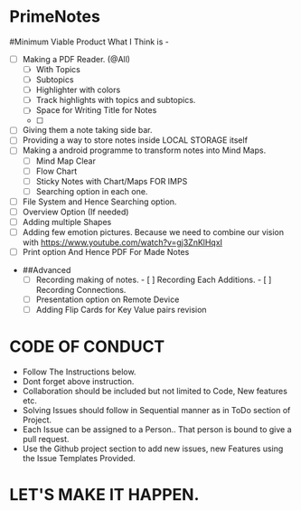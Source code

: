 # PrimeNotes
#Minimum Viable Product
What I Think is - 
- [ ] Making a PDF Reader. (@All)
     - [ ] With Topics
     - [ ] Subtopics
     - [ ] Highlighter with colors
     - [ ] Track highlights with topics and subtopics.
     - [ ] Space for Writing Title for Notes
     - [ ] 
- [ ] Giving them a note taking side bar.
- [ ] Providing a way to store notes inside LOCAL STORAGE itself
- [ ] Making a android programme to transform notes into Mind Maps. 
   - [ ] Mind Map Clear
   - [ ] Flow Chart
   - [ ] Sticky Notes with Chart/Maps FOR IMPS
   - [ ] Searching option in each one.
- [ ] File System and Hence Searching option.
- [ ] Overview Option (If needed)
- [ ] Adding multiple Shapes
- [ ] Adding few emotion pictures.    Because we need to combine our vision with  https://www.youtube.com/watch?v=gj3ZnKlHqxI
- [ ] Print option And Hence PDF For Made Notes
- ##Advanced
  - [ ] Recording making of notes.
        - [ ] Recording Each Additions.
        - [ ] Recording Connections.
  - [ ] Presentation option on Remote Device
  - [ ] Adding Flip Cards for Key Value pairs revision
# CODE OF CONDUCT
 - Follow The Instructions below.
 - Dont forget above instruction.
 - Collaboration should be included but not limited to Code, New features etc.
 - Solving Issues should follow in Sequential manner as in ToDo section of Project.
 - Each Issue can be assigned to a Person.. That person is bound to give a pull request.
 - Use the Github project section to add new issues, new Features using the Issue Templates Provided.
#                                                                               LET'S MAKE IT HAPPEN.
